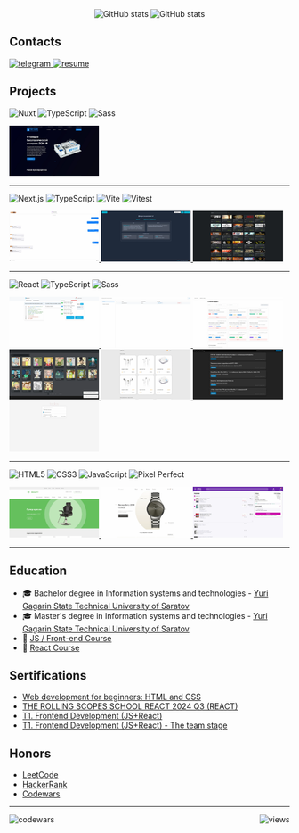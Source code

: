 <div align="center"> 
  <picture>
    <source media="(prefers-color-scheme: dark)" srcset="https://github-readme-stats.vercel.app/api?username=insxmnea&show_icons=true&theme=nord&hide_border=true">
    <img height=200 alt="GitHub stats" src="https://github-readme-stats.vercel.app/api?username=insxmnea&show_icons=true&theme=graywhite&hide_border=true">
  </picture>
  <picture>
    <source media="(prefers-color-scheme: dark)" srcset="https://github-readme-stats.vercel.app/api/top-langs?username=insxmnea&layout=compact&langs_count=8&card_width=320&theme=nord&hide_border=true">
    <img height=200 alt="GitHub stats" src="https://github-readme-stats.vercel.app/api/top-langs?username=insxmnea&layout=compact&langs_count=8&card_width=320&theme=graywhite&hide_border=true">
  </picture>
</div>

<h2>Contacts</h2>

<div>
  <a href="https://t.me/insxmnea" target="_blank">
    <img src="https://img.shields.io/badge/telegram-26A5E4?style=for-the-badge&logo=telegram&logoColor=white" alt="telegram"/>
  </a>
  <a href="https://hh.ru/resume/e70d6458ff0958a3d00039ed1f375631366e37" target="_blank">
    <img src="https://img.shields.io/badge/my_resume-111111?style=for-the-badge&logo=read.cv&logoColor=white" alt="resume"/>
  </a>
</div>

<h2>Projects</h2>

<div>

![Nuxt](https://img.shields.io/badge/nuxt-282828.svg?style=for-the-badge&logo=nuxt&logoColor=00DC82)
![TypeScript](https://img.shields.io/badge/typescript-282828.svg?style=for-the-badge&logo=typescript&logoColor=3178C6)
![Sass](https://img.shields.io/badge/sass-282828.svg?style=for-the-badge&logo=sass&logoColor=CC6699)

</div>

<p>
  <a href='https://github.com/insxmnea/los-bio'>
    <img width="32%" src="./images/los-bio.webp" />
  </a>
</p>

<hr/>

<div>

![Next.js](https://img.shields.io/badge/next.js-282828.svg?style=for-the-badge&logo=next.js&logoColor=white)
![TypeScript](https://img.shields.io/badge/typescript-282828.svg?style=for-the-badge&logo=typescript&logoColor=3178C6)
![Vite](https://img.shields.io/badge/vite-282828.svg?style=for-the-badge&logo=vite&logoColor=646CFF)
![Vitest](https://img.shields.io/badge/vitest-282828.svg?style=for-the-badge&logo=vitest&logoColor=6E9F18)

</div>

<p>
  <a href='https://github.com/insxmnea/telecom-chat'>
    <img width="32%" src="./images/telecom-chat.webp" />
  </a>
  <a href='https://github.com/insxmnea/graphiql-app'>
    <img width="32%" src="./images/graphiql-app.webp" />
  </a>
  <a href='https://github.com/insxmnea/insxmnea-REACT2024Q3'>
    <img width="32%" src="./images/insxmnea-REACT2024Q3.webp" />
  </a>
</p>

<hr/>

<div>

![React](https://img.shields.io/badge/react-282828.svg?style=for-the-badge&logo=react&logoColor=61DAFB)
![TypeScript](https://img.shields.io/badge/typescript-282828.svg?style=for-the-badge&logo=typescript&logoColor=3178C6)
![Sass](https://img.shields.io/badge/sass-282828.svg?style=for-the-badge&logo=sass&logoColor=CC6699)

</div>

<p>
  <a href='https://github.com/insxmnea/ds-checker'>
    <img width="32%" src="./images/ds-checker.webp" />
  </a>
  <a href='https://github.com/insxmnea/user-management-app'>
    <img width="32%" src="./images/user-management-app.webp" />
  </a>
  <a href='https://github.com/insxmnea/task-manager'>
    <img width="32%" src="./images/task-manager.webp" />
  </a>
  <a href='https://github.com/insxmnea/rick-morty-characters'>
    <img width="32%" src="./images/rick-morty-characters.webp" />
  </a>
  <a href='https://github.com/insxmnea/neoflex-invite-test'>
    <img width="32%" src="./images/neoflex-invite-test.webp" />
  </a>
  <a href='https://github.com/insxmnea/divergent-blog'>
    <img width="32%" src="./images/divergent-blog.webp" />
  </a>
  <a href='https://github.com/insxmnea/todo-react'>
    <img width="32%" src="./images/todo-react.webp" />
  </a>
</p>

<hr/>

<div>

![HTML5](https://img.shields.io/badge/html5-282828.svg?style=for-the-badge&logo=html5&logoColor=E34F26)
![CSS3](https://img.shields.io/badge/css3-282828.svg?style=for-the-badge&logo=css&logoColor=%231572B6)
![JavaScript](https://img.shields.io/badge/javascript-282828.svg?style=for-the-badge&logo=javascript&logoColor=%23F7DF1E)
![Pixel Perfect](https://img.shields.io/badge/pixel_perfect-282828.svg?style=for-the-badge&logo=figma&logoColor=F24E1E)

</div>

<p>
  <a href='https://github.com/insxmnea/beauty-landing-page'>
    <img width="32%" src="./images/beauty-landing-page.webp" />
  </a>
  <a href='https://github.com/insxmnea/conquest-landing-page'>
    <img width="32%" src="./images/conquest-landing-page.webp" />
  </a>
  <a href='https://github.com/insxmnea/wb-l0'>
    <img width="32%" src="./images/wb-l0.webp" />
  </a>
</p>

<hr/>

<h2>Education</h2>

- 🎓 Bachelor degree in Information systems and technologies - [Yuri Gagarin State Technical University of Saratov](https://www.sstu.ru/)
- 🎓 Master's degree in Information systems and technologies - [Yuri Gagarin State Technical University of Saratov](https://www.sstu.ru/)
- 📜 [JS / Front-end Course](https://rs.school/courses/javascript)
- 📜 [React Course](https://rs.school/courses/reactjs)

<h2>Sertifications</h2>

- [Web development for beginners: HTML and CSS](https://stepik.org/cert/289886?lang=en)
- [THE ROLLING SCOPES SCHOOL REACT 2024 Q3 (REACT)](https://app.rs.school/certificate/riyrdlzi)
- [T1. Frontend Development (JS+React)](https://davtb-teachbase.api.eric.s3storage.ru/system/coursestat/116770/cert/164c695e20b12150fd484cf0ab7a999e.pdf)
- [T1. Frontend Development (JS+React) - The team stage](https://github.com/insxmnea/insxmnea/blob/main/certificates/t1-certificate-2.pdf)

<h2>Honors</h2>

- [LeetCode](https://leetcode.com/u/insxmnea/)
- [HackerRank](https://www.hackerrank.com/profile/kostya_svetasho1)
- [Codewars](https://www.codewars.com/users/insxmnea)

<hr/>

<img align="left" src="https://www.codewars.com/users/insxmnea/badges/micro" alt="codewars" />
<img align="right" src="https://komarev.com/ghpvc/?username=insxmnea&color=9d0006&abbreviated=true&style=flat-square&label=views" alt="views" />
